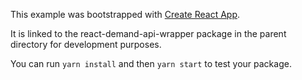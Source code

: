 This example was bootstrapped with [Create React App](https://github.com/facebook/create-react-app).

It is linked to the react-demand-api-wrapper package in the parent directory for development purposes.

You can run `yarn install` and then `yarn start` to test your package.
